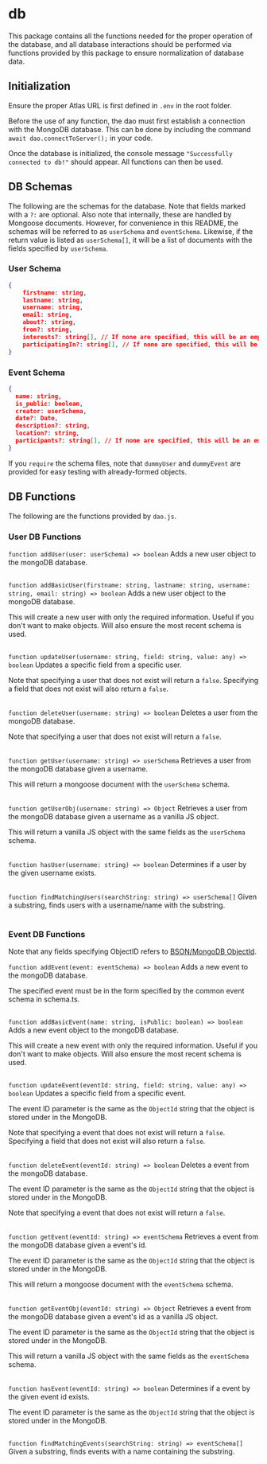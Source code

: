 # db

This package contains all the functions needed for the proper operation of the database, and all database interactions should be performed via functions provided by this package to ensure normalization of database data.

## Initialization

Ensure the proper Atlas URL is first defined in `.env` in the root folder.

Before the use of any function, the dao must first establish a connection with the MongoDB database. This can be done by including the command `await dao.connectToServer();` in your code.

Once the database is initialized, the console message `"Successfully connected to db!"` should appear. All functions can then be used.

## DB Schemas

The following are the schemas for the database. Note that fields marked with a `?:` are optional. Also note that internally, these are handled by Mongoose documents. However, for convenience in this README, the schemas will be referred to as `userSchema` and `eventSchema`. Likewise, if the return value is listed as `userSchema[]`, it will be a list of documents with the fields specified by `userSchema`.

### User Schema

```json
{
    firstname: string,
    lastname: string,
    username: string,
    email: string,
    about?: string,
    from?: string,
    interests?: string[], // If none are specified, this will be an empty array.
    participatingIn?: string[], // If none are specified, this will be an empty array.
}
```

### Event Schema

```json
{
  name: string,
  is_public: boolean,
  creator: userSchema,
  date?: Date,
  description?: string,
  location?: string,
  participants?: string[], // If none are specified, this will be an empty array.
}
```

If you `require` the schema files, note that `dummyUser` and `dummyEvent` are provided for easy testing with already-formed objects.

## DB Functions

The following are the functions provided by `dao.js`.

### User DB Functions

`function addUser(user: userSchema) => boolean`
Adds a new user object to the mongoDB database.
<br />
<br />

`function addBasicUser(firstname: string, lastname: string, username: string, email: string) => boolean`
Adds a new user object to the mongoDB database.

This will create a new user with only the required information. Useful if you don't want to make objects. Will also ensure the most recent schema is used.
<br />
<br />

`function updateUser(username: string, field: string, value: any) => boolean`
Updates a specific field from a specific user.

Note that specifying a user that does not exist will return a `false`. Specifying a field that does not exist will also return a `false`.
<br />
<br />

`function deleteUser(username: string) => boolean`
Deletes a user from the mongoDB database.

Note that specifying a user that does not exist will return a `false`.
<br />
<br />

`function getUser(username: string) => userSchema`
Retrieves a user from the mongoDB database given a username.

This will return a mongoose document with the `userSchema` schema.
<br />
<br />

`function getUserObj(username: string) => Object`
Retrieves a user from the mongoDB database given a username as a vanilla JS object.

This will return a vanilla JS object with the same fields as the `userSchema` schema.
<br />
<br />

`function hasUser(username: string) => boolean`
Determines if a user by the given username exists.
<br />
<br />

`function findMatchingUsers(searchString: string) => userSchema[]`
Given a substring, finds users with a username/name with the substring.
<br />
<br />

### Event DB Functions

Note that any fields specifying ObjectID refers to [BSON/MongoDB ObjectId](https://docs.mongodb.com/manual/reference/method/ObjectId/).

`function addEvent(event: eventSchema) => boolean`
Adds a new event to the mongoDB database.

The specified event must be in the form specified by the common event schema in schema.ts.
<br />
<br />

`function addBasicEvent(name: string, isPublic: boolean) => boolean`
Adds a new event object to the mongoDB database.

This will create a new event with only the required information. Useful if you don't want to make objects. Will also ensure the most recent schema is used.
<br />
<br />

`function updateEvent(eventId: string, field: string, value: any) => boolean`
Updates a specific field from a specific event.

The event ID parameter is the same as the `ObjectId` string that the object is stored under in the MongoDB.

Note that specifying a event that does not exist will return a `false`. Specifying a field that does not exist will also return a `false`.
<br />
<br />

`function deleteEvent(eventId: string) => boolean`
Deletes a event from the mongoDB database.

The event ID parameter is the same as the `ObjectId` string that the object is stored under in the MongoDB.

Note that specifying a event that does not exist will return a `false`.
<br />
<br />

`function getEvent(eventId: string) => eventSchema`
Retrieves a event from the mongoDB database given a event's id.

The event ID parameter is the same as the `ObjectId` string that the object is stored under in the MongoDB.

This will return a mongoose document with the `eventSchema` schema.
<br />
<br />

`function getEventObj(eventId: string) => Object`
Retrieves a event from the mongoDB database given a event's id as a vanilla JS object.

The event ID parameter is the same as the `ObjectId` string that the object is stored under in the MongoDB.

This will return a vanilla JS object with the same fields as the `eventSchema` schema.
<br />
<br />

`function hasEvent(eventId: string) => boolean`
Determines if a event by the given event id exists.

The event ID parameter is the same as the `ObjectId` string that the object is stored under in the MongoDB.
<br />
<br />

`function findMatchingEvents(searchString: string) => eventSchema[]`
Given a substring, finds events with a name containing the substring.
